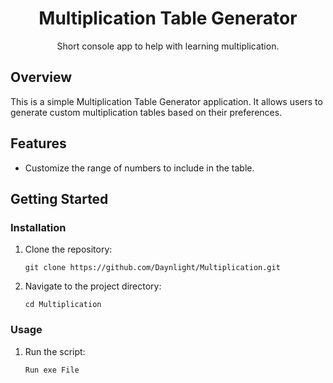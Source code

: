 <h1 align="center">Multiplication Table Generator</h1>

<p align="center">Short console app to help with learning multiplication.</p>

## Overview

This is a simple Multiplication Table Generator application. It allows users to generate custom multiplication tables based on their preferences.

## Features

- Customize the range of numbers to include in the table.

## Getting Started

### Installation

1. Clone the repository:

    ```
    git clone https://github.com/Daynlight/Multiplication.git
    ```

2. Navigate to the project directory:

    ```
    cd Multiplication
    ```

### Usage

1. Run the script:

    ```
    Run exe File
    ```


